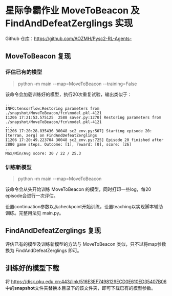 # 星际争霸作业 MoveToBeacon 及 FindAndDefeatZerglings 实现

Github 仓库：https://github.com/AOZMH/Pysc2-RL-Agents-

## MoveToBeacon 复现

### 评估已有的模型

> python -m main --map=MoveToBeacon --training=False

该命令会加载训练好的模型，执行20次重复试验，输出类似于：
```
...
INFO:tensorflow:Restoring parameters from ./snapshot/MoveToBeacon/fcn\model.pkl-4121
I1206 17:21:53.575125  2588 saver.py:1270] Restoring parameters from ./snapshot/MoveToBeacon/fcn\model.pkl-4121
...
I1206 17:20:28.835436 30048 sc2_env.py:507] Starting episode 20: [terran, zerg] on FindAndDefeatZerglings
I1206 17:20:49.223704 30048 sc2_env.py:725] Episode 20 finished after 2880 game steps. Outcome: [1], reward: [0], score: [26]
...
Max/Min/Avg score: 30 / 22 / 25.3
```

### 训练新模型
> python -m main --map=MoveToBeacon

该命令会从头开始训练 MoveToBeacon 的模型，同时打印一些log，每20 episode会进行一次评估。

设置continuation参数以从checkpoint开始训练，设置teaching以实现脚本辅助训练。完整用法见 main.py。


## FindAndDefeatZerglings 复现

评估已有的模型及训练新模型的方法与 MoveToBeacon 类似，只不过将map参数换为 FindAndDefeatZerglings 即可。


## 训练好的模型下载
将 https://disk.pku.edu.cn:443/link/516E3EF7498129ECD0E610ED35407B06 中的**snapshot**文件夹替换本目录下的该文件夹，即可下载已有的模型参数。

